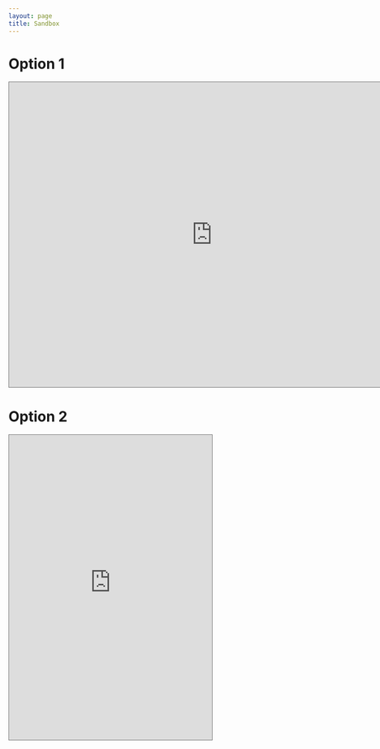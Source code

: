 ```yaml
---
layout: page
title: Sandbox
---
```


# Option 1

<iframe src="https://calendar.google.com/calendar/embed?height=600&wkst=1&bgcolor=%23ffffff&ctz=America%2FNew_York&showTitle=1&showTabs=0&mode=AGENDA&showTz=0&showCalendars=0&showPrint=0&showNav=0&src=Y18zNGUxNjYzMWMyZmVlMDA2ZmUxZjU0MzIzMjViZWYxOWNjYTMzZTg4YmE5OTBlMWEwMWMzYzdhOTJkZjFlYjliQGdyb3VwLmNhbGVuZGFyLmdvb2dsZS5jb20&color=%23F6BF26" style="border:solid 1px #777" width="800" height="600" frameborder="0" scrolling="no"></iframe>

# Option 2

<iframe src="https://calendar.google.com/calendar/embed?height=600&wkst=1&bgcolor=%23ffffff&ctz=America%2FNew_York&showTitle=1&showTabs=0&mode=AGENDA&showTz=0&showCalendars=0&showPrint=0&showNav=0&src=Y18zNGUxNjYzMWMyZmVlMDA2ZmUxZjU0MzIzMjViZWYxOWNjYTMzZTg4YmE5OTBlMWEwMWMzYzdhOTJkZjFlYjliQGdyb3VwLmNhbGVuZGFyLmdvb2dsZS5jb20&color=%23F6BF26" style="border:solid 1px #777" width="400" height="600" frameborder="0" scrolling="no"></iframe>
